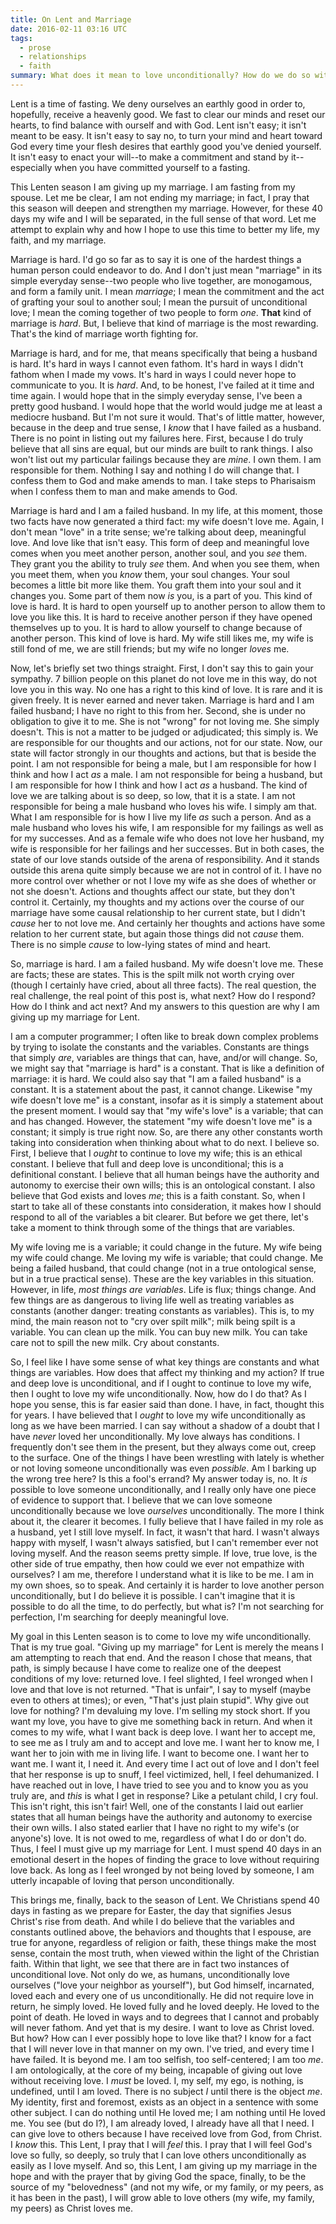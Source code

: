 ```yaml
---
title: On Lent and Marriage
date: 2016-02-11 03:16 UTC
tags:
  - prose
  - relationships
  - faith
summary: What does it mean to love unconditionally? How do we do so within a marriage? This Lent, I hope to find some answers to these questions. This is why.
---
```


Lent is a time of fasting. We deny ourselves an earthly good in order to, hopefully, receive a heavenly good. We fast to clear our minds and reset our hearts, to find balance with ourself and with God. Lent isn't easy; it isn't meant to be easy. It isn't easy to say no, to turn your mind and heart toward God every time your flesh desires that earthly good you've denied yourself. It isn't easy to enact your will--to make a commitment and stand by it-- especially when you have committed yourself to a fasting.

This Lenten season I am giving up my marriage. I am fasting from my spouse. Let me be clear, I am not ending my marriage; in fact, I pray that this season will deepen and strengthen my marriage. However, for these 40 days my wife and I will be separated, in the full sense of that word. Let me attempt to explain why and how I hope to use this time to better my life, my faith, and my marriage.

Marriage is hard. I'd go so far as to say it is one of the hardest things a human person could endeavor to do. And I don't just mean "marriage" in its simple everyday sense--two people who live together, are monogamous, and form a family unit. I mean _marriage_; I mean the commitment and the act of grafting your soul to another soul; I mean the pursuit of unconditional love; I mean the coming together of two people to form _one_. **That** kind of marriage is _hard_. But, I believe that kind of marriage is the most rewarding. That's the kind of marriage worth fighting for.

Marriage is hard, and for me, that means specifically that being a husband is hard. It's hard in ways I cannot even fathom. It's hard in ways I didn't fathom when I made my vows. It's hard in ways I could never hope to communicate to you. It is _hard_. And, to be honest, I've failed at it time and time again. I would hope that in the simply everyday sense, I've been a pretty good husband. I would hope that the world would judge me at least a mediocre husband. But I'm not sure it would. That's of little matter, however, because in the deep and true sense, I _know_ that I have failed as a husband. There is no point in listing out my failures here. First, because I do truly believe that all sins are equal, but our minds are built to rank things. I also won't list out my particular failings because they are _mine_. I own them. I am responsible for them. Nothing I say and nothing I do will change that. I confess them to God and make amends to man. I take steps to Pharisaism when I confess them to man and make amends to God.

Marriage is hard and I am a failed husband. In my life, at this moment, those two facts have now generated a third fact: my wife doesn't love me. Again, I don't mean "love" in a trite sense; we're talking about deep, meaningful love. And love like that isn't easy. This form of deep and meaningful love comes when you meet another person, another soul, and you _see_ them. They grant you the ability to truly _see_ them. And when you see them, when you meet them, when you _know_ them, your soul changes. Your soul becomes a little bit more like them. You graft them into your soul and it changes you. Some part of them now _is_ you, is a part of you. This kind of love is hard. It is hard to open yourself up to another person to allow them to love you like this. It is hard to receive another person if they have opened themselves up to you. It is hard to allow yourself to change because of another person. This kind of love is hard. My wife still likes me, my wife is still fond of me, we are still friends; but my wife no longer _loves_ me.

Now, let's briefly set two things straight. First, I don't say this to gain your sympathy. 7 billion people on this planet do not love me in this way, do not love you in this way. No one has a right to this kind of love. It is rare and it is given freely. It is never earned and never taken. Marriage is hard and I am failed husband; I have no right to this from her. Second, she is under no obligation to give it to me. She is not "wrong" for not loving me. She simply doesn't. This is not a matter to be judged or adjudicated; this simply is. We are responsible for our thoughts and our actions, not for our state. Now, our state will factor strongly in our thoughts and actions, but that is beside the point. I am not responsible for being a male, but I am responsible for how I think and how I act _as_ a male. I am not responsible for being a husband, but I am responsible for how I think and how I act _as_ a husband. The kind of love we are talking about is so deep, so low, that it is a state. I am not responsible for being a male husband who loves his wife. I simply am that. What I am responsible for is how I live my life _as_ such a person. And as a male husband who loves his wife, I am responsible for my failings as well as for my successes. And as a female wife who does not love her husband, my wife is responsible for her failings and her successes. But in both cases, the state of our love stands outside of the arena of responsibility. And it stands outside this arena quite simply because we are not in control of it. I have no more control over whether or not I love my wife as she does of whether or not she doesn't. Actions and thoughts affect our state, but they don't control it. Certainly, my thoughts and my actions over the course of our marriage have some causal relationship to her current state, but I didn't _cause_ her to not love me. And certainly her thoughts and actions have some relation to her current state, but again those things did not _cause_ them. There is no simple _cause_ to low-lying states of mind and heart.

So, marriage is hard. I am a failed husband. My wife doesn't love me. These are facts; these are states. This is the spilt milk not worth crying over (though I certainly have cried, about all three facts). The real question, the real challenge, the real point of this post is, what next? How do I respond? How do I think and act next? And my answers to this question are why I am giving up my marriage for Lent.

I am a computer programmer; I often like to break down complex problems by trying to isolate the constants and the variables. Constants are things that simply _are_, variables are things that can, have, and/or will change. So, we might say that "marriage is hard" is a constant. That is like a definition of marriage: it is hard. We could also say that "I am a failed husband" is a constant. It is a statement about the past, it cannot change. Likewise "my wife doesn't love me" is a constant, insofar as it is simply a statement about the present moment. I would say that "my wife's love" is a variable; that can and has changed. However, the statement "my wife doesn't love me" is a constant; it simply is true right now. So, are there any other constants worth taking into consideration when thinking about what to do next. I believe so. First, I believe that I _ought_ to continue to love my wife; this is an ethical constant. I believe that full and deep love is unconditional; this is a definitional constant. I believe that all human beings have the authority and autonomy to exercise their own wills; this is an ontological constant. I also believe that God exists and loves _me_; this is a faith constant. So, when I start to take all of these constants into consideration, it makes how I should respond to all of the variables a bit clearer. But before we get there, let's take a moment to think through some of the things that are variables.

My wife loving me is a variable; it could change in the future. My wife being my wife could change. Me loving my wife is variable; that could change. Me being a failed husband, that could change (not in a true ontological sense, but in a true practical sense). These are the key variables in this situation. However, in life, _most things are variables_. Life is flux; things change. And few things are as dangerous to living life well as treating variables as constants (another danger: treating constants as variables). This is, to my mind, the main reason not to "cry over spilt milk"; milk being spilt is a variable. You can clean up the milk. You can buy new milk. You can take care not to spill the new milk. Cry about constants.

So, I feel like I have some sense of what key things are constants and what things are variables. How does that affect my thinking and my action? If true and deep love is unconditional, and if I ought to continue to love my wife, then I ought to love my wife unconditionally. Now, how do I do that? As I hope you sense, this is far easier said than done. I have, in fact, thought this for years. I have believed that I _ought_ to love my wife unconditionally as long as we have been married. I can say without a shadow of a doubt that I have _never_ loved her unconditionally. My love always has conditions. I frequently don't see them in the present, but they always come out, creep to the surface. One of the things I have been wrestling with lately is whether or not loving someone unconditionally was even _possible_. Am I barking up the wrong tree here? Is this a fool's errand? My answer today is, no. It _is_ possible to love someone unconditionally, and I really only have one piece of evidence to support that. I believe that we can love someone unconditionally because we love _ourselves_ unconditionally. The more I think about it, the clearer it becomes. I fully believe that I have failed in my role as a husband, yet I still love myself. In fact, it wasn't that hard. I wasn't always happy with myself, I wasn't always satisfied, but I can't remember ever not loving myself. And the reason seems pretty simple. If love, true love, is the other side of true empathy, then how could we ever not empathize with ourselves? I am me, therefore I understand what it is like to be me. I am in my own shoes, so to speak. And certainly it is harder to love another person unconditionally, but I do believe it is possible. I can't imagine that it is possible to do all the time, to do perfectly, but what is? I'm not searching for perfection, I'm searching for deeply meaningful love.

My goal in this Lenten season is to come to love my wife unconditionally. That is my true goal. "Giving up my marriage" for Lent is merely the means I am attempting to reach that end. And the reason I chose that means, that path, is simply because I have come to realize one of the deepest conditions of my love: returned love. I feel slighted, I feel wronged when I love and that love is not returned. "That is unfair", I say to myself (maybe even to others at times); or even, "That's just plain stupid". Why give out love for nothing? I'm devaluing my love. I'm selling my stock short. If you want my love, you have to give me something back in return. And when it comes to my wife, what I want back is deep love. I want her to accept me, to see me as I truly am and to accept and love me. I want her to know me, I want her to join with me in living life. I want to become one. I want her to want me. I want it, I need it. And every time I act out of love and I don't feel that her response is up to snuff, I feel victimized, hell, I feel dehumanized. I have reached out in love, I have tried to see you and to know you as you truly are, and _this_ is what I get in response? Like a petulant child, I cry foul. This isn't right, this isn't fair! Well, one of the constants I laid out earlier states that all human beings have the authority and autonomy to exercise their own wills. I also stated earlier that I have no right to my wife's (or anyone's) love. It is not owed to me, regardless of what I do or don't do. Thus, I feel I must give up my marriage for Lent. I must spend 40 days in an emotional desert in the hopes of finding the grace to love without requiring love back. As long as I feel wronged by not being loved by someone, I am utterly incapable of loving that person unconditionally.

This brings me, finally, back to the season of Lent. We Christians spend 40 days in fasting as we prepare for Easter, the day that signifies Jesus Christ's rise from death. And while I do believe that the variables and constants outlined above, the behaviors and thoughts that I espouse, are true for anyone, regardless of religion or faith, these things make the most sense, contain the most truth, when viewed within the light of the Christian faith. Within that light, we see that there are in fact two instances of unconditional love. Not only do we, as humans, unconditionally love ourselves ("love your neighbor as yourself"), but God himself, incarnated, loved each and every one of us unconditionally. He did not require love in return, he simply loved. He loved fully and he loved deeply. He loved to the point of death. He loved in ways and to degrees that I cannot and probably will never fathom. And yet that is my desire. I want to love as Christ loved. But how? How can I ever possibly hope to love like that? I know for a fact that I will never love in that manner on my own. I've tried, and every time I have failed. It is beyond me. I am too selfish, too self-centered; I am too _me_. I am ontologically, at the core of my being, incapable of giving out love without receiving love. I _must_ be loved. I, my self, my ego, is nothing, is undefined, until I am loved. There is no subject _I_ until there is the object _me_. My identity, first and foremost, exists as an object in a sentence with some other subject. I can do nothing until He loved me; I am nothing until He loved me. You see (but do I?), I am already loved, I already have all that I need. I can give love to others because I have received love from God, from Christ. I _know_ this. This Lent, I pray that I will _feel_ this. I pray that I will feel God's love so fully, so deeply, so truly that I can love others unconditionally as easily as I love myself. And so, this Lent, I am giving up my marriage in the hope and with the prayer that by giving God the space, finally, to be the source of my "belovedness" (and not my wife, or my family, or my peers, as it has been in the past), I will grow able to love others (my wife, my family, my peers) as Christ loves me.
